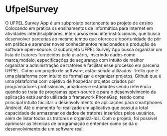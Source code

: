 # UfpelSurvey

O UFPEL Survey App é um subprojeto pertencente ao projeto de ensino Colocando em prática os ensinamentos de Informática para Internet em atividades interdisciplinares, intercursos e/ou interinstitucionais, que busca desenvolver parcerias ao mesmo tempo que oferece a oportunidade de pôr em prática e aprender novos conhecimentos relacionados a produção de software open-source. O subprojeto UFPEL Survey App busca organizar um lista de tratores fornecidos pelo usuário, inserindo dados como marca,modelo, especificações de segurança com intuito de melhor organizar a administração de tratores e facilitar esse processo em parceria UFPEL. Como um projeto de software, estão sendo utilizados: Trello que é uma plataforma com intuito de formalizar e organizar projetos, Github que é uma plataforma com objetivo de hospedar projetos criados por programadores profissionais, amadores e estudantes sendo referência quando se trata de programas open-source e para o desenvolvimento da aplicação está sendo utilizada o framework PhoneGap, tendo como principal intuito facilitar o desenvolvimento de aplicações para smartphones Android. Até o momento foi realizado um aplicativo que possui a total capacidade de armazenar os dados de tratores inseridos pelos usuários, além de listar todos os tratores e organizá-los. Com o projeto, foi possível aprimorar as técnicas de programação e entender como se dá o desenvolvimento de um software real.
